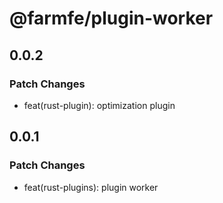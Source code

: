 # @farmfe/plugin-worker

## 0.0.2

### Patch Changes

- feat(rust-plugin): optimization plugin

## 0.0.1

### Patch Changes

- feat(rust-plugins): plugin worker
